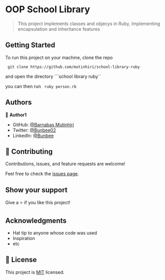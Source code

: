 # OOP School Library 

> This project implements classes and objecys in Ruby, Implementing encapsulation and inheritance features

## Getting Started 

To run this project on your machine, clone the repo 

``` git clone https://github.com/mutinhiri/school-library-ruby```

and open the directory ```school library ruby``

you can then run ```  ruby person.rb ```


## Authors

👤 **Author1**

- GitHub: [@Barnabas Mutinhiri](https://github.com/mutinhiri)
- Twitter: [@Bunbee02](https://twitter.com/Bunbee02)
- LinkedIn: [@Bunbee](https://linkedin.com/in/linkedinhandle)



## 🤝 Contributing

Contributions, issues, and feature requests are welcome!

Feel free to check the [issues page](../../issues/).

## Show your support

Give a ⭐️ if you like this project!

## Acknowledgments

- Hat tip to anyone whose code was used
- Inspiration
- etc

## 📝 License

This project is [MIT](./MIT.md) licensed.
